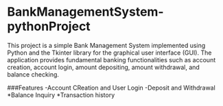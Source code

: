 # BankManagementSystem-pythonProject
This project is a simple Bank Management System implemented using Python and the Tkinter library for the graphical user interface (GUI). The application provides fundamental banking functionalities such as account creation, account login, amount depositing, amount withdrawal, and balance checking.

###Features
-Account CReation and User Login
-Deposit and Withdrawal
*Balance Inquiry
*Transaction history
